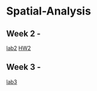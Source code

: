 # Spatial-Analysis

## Week 2 -
[lab2](https://clairekan.github.io/Spatial-Analysis/Week2/lab2.html)
[HW2](https://clairekan.github.io/Spatial-Analysis/Week2/HW2.html)

## Week 3 -
[lab3](https://clairekan.github.io/Spatial-Analysis/Week3/lab3.html)


